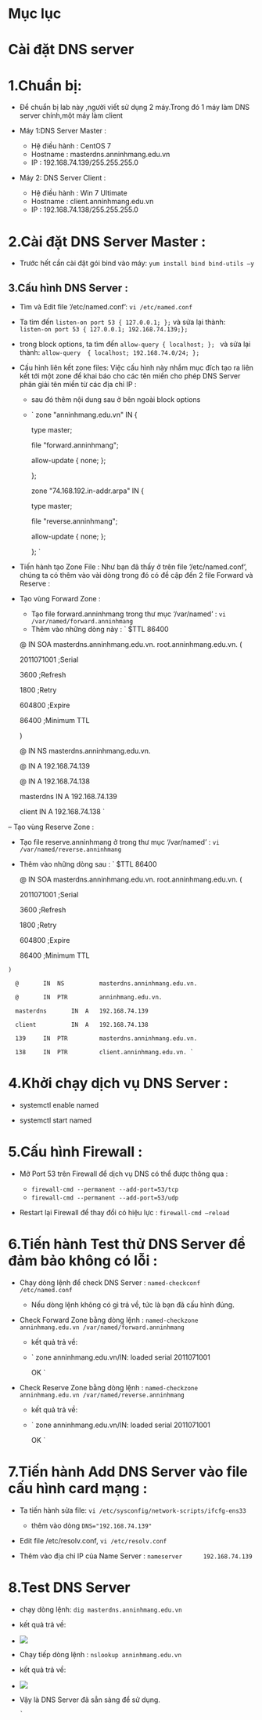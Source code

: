 # Mục lục

# Cài đặt DNS server

# 1.Chuẩn bị:
- Để chuẩn bị lab này ,người viết sử dụng 2 máy.Trong đó 1 máy làm DNS server chính,một máy làm client
- Máy 1:DNS Server Master :
  + Hệ điều hành : CentOS 7
  + Hostname : masterdns.anninhmang.edu.vn
  + IP : 192.168.74.139/255.255.255.0
  
- Máy 2: DNS Server Client :
  + Hệ điều hành : Win 7 Ultimate
  + Hostname : client.anninhmang.edu.vn
  + IP : 192.168.74.138/255.255.255.0
  
#  2.Cài đặt DNS Server Master :

- Trước hết cần cài đặt gói bind vào máy: ` yum install bind bind-utils –y `

## 3.Cấu hình DNS Server :

- Tìm và Edit file ‘/etc/named.conf’: `vi /etc/named.conf  `
- Ta tìm đến ` listen-on port 53 { 127.0.0.1; }; ` và sửa lại thành:  
 ` listen-on port 53 { 127.0.0.1; 192.168.74.139;}; `
- trong block options, ta tìm đến `allow-query { localhost; }; ` và sửa lại thành:
  ` allow-query  { localhost; 192.168.74.0/24; }; `
- Cấu hình liên kết zone files: Việc cấu hình này nhắm mục đích tạo ra liên kết tới một zone để khai báo cho các tên miền cho phép DNS Server phân giải tên miền
 từ các địa chỉ IP :
  +  sau đó thêm nội dung sau ở bên ngoài block options
  + ` zone "anninhmang.edu.vn" IN {

      type master;

      file "forward.anninhmang";

      allow-update { none; };

      };

      zone "74.168.192.in-addr.arpa" IN {

      type master;

      file "reverse.anninhmang";

      allow-update { none; };

      }; `
- Tiến hành tạo Zone File : Như bạn đã thấy ở trên file ‘/etc/named.conf’, chúng ta có thêm vào vài dòng trong đó có đề cập đến 2 file Forward và Reserve :

- Tạo vùng Forward Zone :
  + Tạo file forward.anninhmang trong thư mục ‘/var/named’ : ` vi /var/named/forward.anninhmang `
  + Thêm vào những dòng này :
  ` $TTL 86400

  @   IN  SOA     masterdns.anninhmang.edu.vn. root.anninhmang.edu.vn. (

  2011071001  ;Serial

  3600        ;Refresh

  1800        ;Retry

  604800      ;Expire

  86400       ;Minimum TTL

  )

  @       IN  NS          masterdns.anninhmang.edu.vn.

  @       IN  A           192.168.74.139

  @       IN  A           192.168.74.138

  masterdns       IN  A   192.168.74.139

  client          IN  A   192.168.74.138  `
  
–  Tạo vùng Reserve Zone :
   + Tạo file reserve.anninhmang ở trong thư mục ‘/var/named’ : ` vi /var/named/reverse.anninhmang `
   + Thêm vào những dòng sau :
    ` $TTL 86400

      @   IN  SOA     masterdns.anninhmang.edu.vn. root.anninhmang.edu.vn. (

      2011071001  ;Serial

      3600        ;Refresh

      1800        ;Retry

      604800      ;Expire

      86400       ;Minimum TTL

    )

      @       IN  NS          masterdns.anninhmang.edu.vn.

      @       IN  PTR         anninhmang.edu.vn.

      masterdns       IN  A   192.168.74.139

	  client          IN  A   192.168.74.138

	  139     IN  PTR         masterdns.anninhmang.edu.vn.

	  138     IN  PTR         client.anninhmang.edu.vn. `

# 4.Khởi chạy dịch vụ DNS Server :
- systemctl enable named

- systemctl start named

# 5.Cấu hình Firewall :

- Mở Port 53 trên Firewall để dịch vụ DNS có thể được thông qua :
  + ` firewall-cmd --permanent --add-port=53/tcp `
  + ` firewall-cmd --permanent --add-port=53/udp `
  
- Restart lại Firewall để thay đổi có hiệu lực : ` firewall-cmd –reload `

# 6.Tiến hành Test thử DNS Server để đảm bảo không có lỗi :

- Chạy dòng lệnh để check DNS Server : `named-checkconf /etc/named.conf`
  + Nếu dòng lệnh không có gì trả về, tức là bạn đã cấu hình đúng.
  
- Check Forward Zone bằng dòng lệnh : `named-checkzone anninhmang.edu.vn /var/named/forward.anninhmang`
  + kết quả trả về:
  + ` zone anninhmang.edu.vn/IN: loaded serial 2011071001
  
      OK `

- Check Reserve Zone bằng dòng lệnh : `named-checkzone anninhmang.edu.vn /var/named/reverse.anninhmang`
  + kết quả trả về:
  + ` zone anninhmang.edu.vn/IN: loaded serial 2011071001

     OK `
	 
# 7.Tiến hành Add DNS Server vào file cấu hình card mạng :

- Ta tiến hành sửa file: ` vi /etc/sysconfig/network-scripts/ifcfg-ens33 `
  + thêm vào dòng ` DNS="192.168.74.139" `
  
- Edit file /etc/resolv.conf, ` vi /etc/resolv.conf `

- Thêm vào địa chỉ IP của Name Server : ` nameserver      192.168.74.139 `

# 8.Test DNS Server	

- chạy dòng lệnh: `dig masterdns.anninhmang.edu.vn`
- kết quả trả về:
- ![]( /image/dns1.PNG) 

- Chạy tiếp dòng lệnh : ` nslookup anninhmang.edu.vn `
-  kết quả trả về:
- ![]( /image/dns2.PNG)

- Vậy là DNS Server đã sẳn sàng để sử dụng.
	  
	  
	  

	  `
	  
  
  